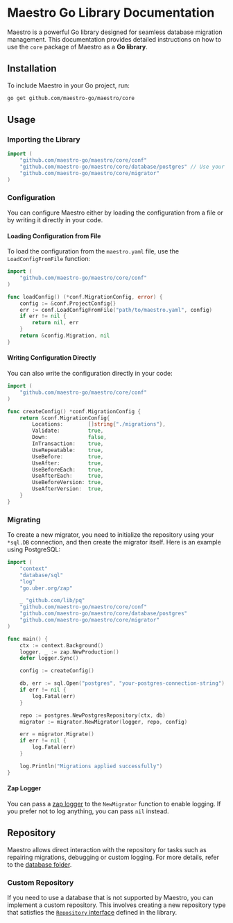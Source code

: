 # Maestro Go Library Documentation

Maestro is a powerful Go library designed for seamless database migration management.
This documentation provides detailed instructions on how to use the `core` package of Maestro as a **Go library**.

## Installation

To include Maestro in your Go project, run:

```bash
go get github.com/maestro-go/maestro/core
```

## Usage

### Importing the Library

```go
import (
    "github.com/maestro-go/maestro/core/conf"
    "github.com/maestro-go/maestro/core/database/postgres" // Use your driver here
    "github.com/maestro-go/maestro/core/migrator"
)
```

### Configuration

You can configure Maestro either by loading the configuration from a file or by writing it directly in your code.

#### Loading Configuration from File

To load the configuration from the `maestro.yaml` file, use the `LoadConfigFromFile` function:

```go
import (
    "github.com/maestro-go/maestro/core/conf"
)

func loadConfig() (*conf.MigrationConfig, error) {
    config := &conf.ProjectConfig{}
    err := conf.LoadConfigFromFile("path/to/maestro.yaml", config)
    if err != nil {
        return nil, err
    }
    return &config.Migration, nil
}
```

#### Writing Configuration Directly

You can also write the configuration directly in your code:

```go
import (
    "github.com/maestro-go/maestro/core/conf"
)

func createConfig() *conf.MigrationConfig {
    return &conf.MigrationConfig{
        Locations:        []string{"./migrations"},
        Validate:         true,
        Down:             false,
        InTransaction:    true,
        UseRepeatable:    true,
        UseBefore:        true,
        UseAfter:         true,
        UseBeforeEach:    true,
        UseAfterEach:     true,
        UseBeforeVersion: true,
        UseAfterVersion:  true,
    }
}
```

### Migrating

To create a new migrator, you need to initialize the repository using your `*sql.DB` connection, and then create the migrator itself.
Here is an example using PostgreSQL:

```go
import (
    "context"
    "database/sql"
    "log"
    "go.uber.org/zap"

    _ "github.com/lib/pq"
    "github.com/maestro-go/maestro/core/conf"
    "github.com/maestro-go/maestro/core/database/postgres"
    "github.com/maestro-go/maestro/core/migrator"
)

func main() {
    ctx := context.Background()
    logger, _ := zap.NewProduction()
    defer logger.Sync()

    config := createConfig()

    db, err := sql.Open("postgres", "your-postgres-connection-string")
    if err != nil {
        log.Fatal(err)
    }

    repo := postgres.NewPostgresRepository(ctx, db)
    migrator := migrator.NewMigrator(logger, repo, config)

    err = migrator.Migrate()
    if err != nil {
        log.Fatal(err)
    }

    log.Println("Migrations applied successfully")
}
```

#### Zap Logger

You can pass a [zap logger](https://github.com/uber-go/zap) to the `NewMigrator` function to enable logging.
If you prefer not to log anything, you can pass `nil` instead.

## Repository

Maestro allows direct interaction with the repository for tasks such as repairing migrations, debugging or custom logging.
For more details, refer to the [database folder](../../../core/database).

### Custom Repository

If you need to use a database that is not supported by Maestro, you can implement a custom repository.
This involves creating a new repository type that satisfies the [`Repository` interface](../../../core/database/repository.go) defined in the library.

